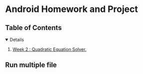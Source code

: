 # Android Homework and Project

<h2 id="table-of-contents"> Table of Contents</h2>
<details open="open">
  <ol>
    <li><a href="https://github.com/VietBinhNe/Android/tree/main/Week2_QuadraticEquationSolver">Week 2 : Quadratic Equation Solver.</a></li>
  </ol>
</details>

<h2 id="Run"> Run multiple file</h2>
